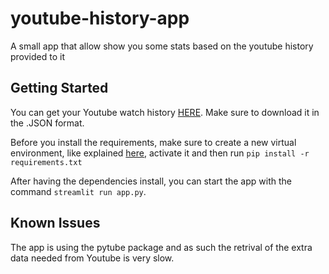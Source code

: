 # youtube-history-app
A small app that allow show you some stats based on the youtube history provided to it

## Getting Started

You can get your Youtube watch history [HERE](https://takeout.google.com/settings/takeout). Make sure to download it in the .JSON format.

Before you install the requirements, make sure to create a new virtual environment, like explained [here](https://realpython.com/python-virtual-environments-a-primer/), activate it and then run `pip install -r requirements.txt`

After having the dependencies install, you can start the app with the command `streamlit run app.py`.

## Known Issues

The app is using the pytube package and as such the retrival of the extra data needed from Youtube is very slow.
